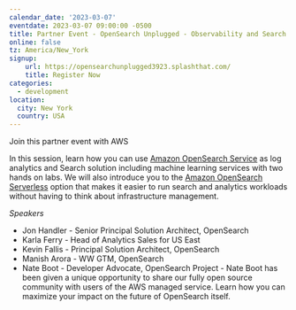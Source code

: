 ```yaml
---
calendar_date: '2023-03-07'
eventdate: 2023-03-07 09:00:00 -0500
title: Partner Event - OpenSearch Unplugged - Observability and Search 
online: false
tz: America/New_York
signup:
    url: https://opensearchunplugged3923.splashthat.com/
    title: Register Now
categories:
  - development
location:
  city: New York
  country: USA
---
```


Join this partner event with AWS

In this session, learn how you can use [Amazon OpenSearch Service](https://aws.amazon.com/opensearch-service/) as log analytics and Search solution including machine learning services with two hands on labs. We will also introduce you to the [Amazon OpenSearch Serverless](https://aws.amazon.com/opensearch-service/features/serverless/) option that makes it easier to run search and analytics workloads without having to think about infrastructure management.

*Speakers*

- Jon Handler - Senior Principal Solution Architect, OpenSearch
- Karla Ferry - Head of Analytics Sales for US East
- Kevin Fallis - Principal Solution Architect, OpenSearch
- Manish Arora - WW GTM, OpenSearch
- Nate Boot - Developer Advocate, OpenSearch Project - Nate Boot has been given a unique opportunity to share our fully open source community with users of the AWS managed service. Learn how you can maximize your impact on the future of OpenSearch itself.
